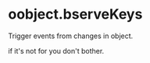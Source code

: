 oobject.bserveKeys
===========

Trigger events from changes in object.

if it's not for you don't bother.
